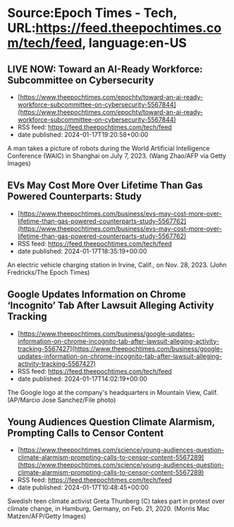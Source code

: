 # Source:Epoch Times - Tech, URL:https://feed.theepochtimes.com/tech/feed, language:en-US

## LIVE NOW: Toward an AI-Ready Workforce: Subcommittee on Cybersecurity
 - [https://www.theepochtimes.com/epochtv/toward-an-ai-ready-workforce-subcommittee-on-cybersecurity-5567844](https://www.theepochtimes.com/epochtv/toward-an-ai-ready-workforce-subcommittee-on-cybersecurity-5567844)
 - RSS feed: https://feed.theepochtimes.com/tech/feed
 - date published: 2024-01-17T19:20:58+00:00

A man takes a picture of robots during the World Artificial Intelligence Conference (WAIC) in Shanghai on July 7, 2023. (Wang Zhao/AFP via Getty Images)

## EVs May Cost More Over Lifetime Than Gas Powered Counterparts: Study
 - [https://www.theepochtimes.com/business/evs-may-cost-more-over-lifetime-than-gas-powered-counterparts-study-5567762](https://www.theepochtimes.com/business/evs-may-cost-more-over-lifetime-than-gas-powered-counterparts-study-5567762)
 - RSS feed: https://feed.theepochtimes.com/tech/feed
 - date published: 2024-01-17T18:35:19+00:00

An electric vehicle charging station in Irvine, Calif., on Nov. 28, 2023. (John Fredricks/The Epoch Times)

## Google Updates Information on Chrome ‘Incognito’ Tab After Lawsuit Alleging Activity Tracking
 - [https://www.theepochtimes.com/business/google-updates-information-on-chrome-incognito-tab-after-lawsuit-alleging-activity-tracking-5567427](https://www.theepochtimes.com/business/google-updates-information-on-chrome-incognito-tab-after-lawsuit-alleging-activity-tracking-5567427)
 - RSS feed: https://feed.theepochtimes.com/tech/feed
 - date published: 2024-01-17T14:02:19+00:00

The Google logo at the company's headquarters in Mountain View, Calif. (AP/Marcio Jose Sanchez/File photo)

## Young Audiences Question Climate Alarmism, Prompting Calls to Censor Content
 - [https://www.theepochtimes.com/science/young-audiences-question-climate-alarmism-prompting-calls-to-censor-content-5567289](https://www.theepochtimes.com/science/young-audiences-question-climate-alarmism-prompting-calls-to-censor-content-5567289)
 - RSS feed: https://feed.theepochtimes.com/tech/feed
 - date published: 2024-01-17T10:48:45+00:00

Swedish teen climate activist Greta Thunberg (C) takes part in protest over climate change, in Hamburg, Germany, on Feb. 21, 2020. (Morris Mac Matzen/AFP/Getty Images)

